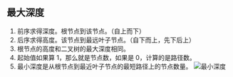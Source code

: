## 最大深度
1. 前序求得深度。根节点到该节点。（自上而下）
2. 后序求得高度。该节点到最远叶子节点。（自下而上，先下后上）
3. 根节点的高度和二叉树的最大深度相同。
4. 起始值如果算 1，那么就是节点数，如果是 0，计算的是路径数。
5. 最小深度是从根节点到最近叶子节点的最短路径上的节点数量。
![最小深度]( https://code-thinking.cdn.bcebos.com/pics/111.%E4%BA%8C%E5%8F%89%E6%A0%91%E7%9A%84%E6%9C%80%E5%B0%8F%E6%B7%B1%E5%BA%A6.png )
